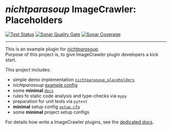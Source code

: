 # _nichtparasoup_ ImageCrawler: Placeholders

[![Test Status](https://img.shields.io/github/workflow/status/k4cg/nichtparasoup/Test%20PythonPluginExample/3.0-dev)](https://github.com/k4cg/nichtparasoup/actions?query=workflow%3A%22Test+PythonPluginExample%22+branch%3A3.0-dev)
[![Sonar Quality Gate](https://img.shields.io/sonar/quality_gate/nichtparasoup:PythonPluginExample?server=https%3A%2F%2Fsonarcloud.io)](https://sonarcloud.io/dashboard?id=nichtparasoup%3APythonPluginExample)
[![Sonar Coverage](https://img.shields.io/sonar/coverage/nichtparasoup:PythonPluginExample?server=https%3A%2F%2Fsonarcloud.io)](https://sonarcloud.io/component_measures?id=nichtparasoup%3APythonPluginExample&metric=coverage)

----

This is an example plugin for [_nichtparasoup_](https://pypi.org/project/nichtparasoup/).  
Purpose of this project is, to give ImageCrawler plugin developers a kick start.

This project includes:
* simple demo implementation [`nichtparasoup_placeholders`](src)
* _nichtparasoup_ [example config](examples)
* some **minimal** [`docs`](docs)
* rules fo static code analysis and type-checks via `mypy`
* preparation for unit tests via `pytest`
* **minimal** setup config [`setup.cfg`](setup.cfg)
* some **minimal** project setup configs

For details how write a ImageCrawler plugins,
see the [dedicated docs](../python-package/docs/dev/plugin-development/index.md). 
